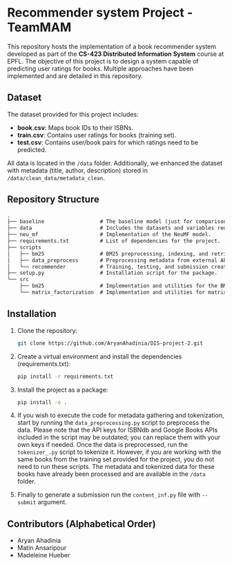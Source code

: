 # Recommender system Project - TeamMAM

This repository hosts the implementation of a book recommender system developed as part of the **CS-423 Distributed Information System** course at EPFL. The objective of this project is to design a system capable of predicting user ratings for books. Multiple approaches have been implemented and are detailed in this repository.

## Dataset

The dataset provided for this project includes:

- **book.csv**: Maps book IDs to their ISBNs.
- **train.csv**: Contains user ratings for books (training set).  
- **test.csv**: Contains user/book pairs for which ratings need to be predicted.  

All data is located in the `/data` folder. Additionally, we enhanced the dataset with metadata (title, author, description) stored in `/data/clean_data/metadata_clean`.

## Repository Structure

```txt
.
├── baseline                  # The baseline model (just for comparison).
├── data                      # Includes the datasets and variables required for the models.  
├── neu_mf                    # Implementation of the NeuMF model.
├── requirements.txt          # List of dependencies for the project.
├── scripts
│   ├── bm25                  # BM25 preprocessing, indexing, and retrieval scripts. 
│   ├── data_preprocess       # Preprocessing metadata from external APIs.
│   └── recommender           # Training, testing, and submission creation scripts for recommender models.
├── setup.py                  # Installation script for the package.
└── src
    ├── bm25                  # Implementation and utilities for the BM25 model.
    └── matrix_factorization  # Implementation and utilities for matrix factorization models.
```

## Installation  

1. Clone the repository:

   ```bash  
   git clone https://github.com/AryanAhadinia/DIS-project-2.git 
   ```

2. Create a virtual environment and install the dependencies (requirements.txt):

   ```bash
   pip install -r requirements.txt
   ```

3. Install the project as a package:

   ```bash
   pip install -e .
   ```

4. If you wish to execute the code for metadata gathering and tokenization, start by running the `data_preprocessing.py` script to preprocess the data. Please note that the API keys for ISBNdb and Google Books APIs included in the script may be outdated; you can replace them with your own keys if needed. Once the data is preprocessed, run the `tokenizer_.py` script to tokenize it. However, if you are working with the same books from the training set provided for the project, you do not need to run these scripts. The metadata and tokenized data for these books have already been processed and are available in the `/data` folder.

5. Finally to generate a submission run the `content_inf.py` file with `--submit` argument.

## Contributors (Alphabetical Order)

- Aryan Ahadinia
- Matin Ansaripour
- Madeleine Hueber
